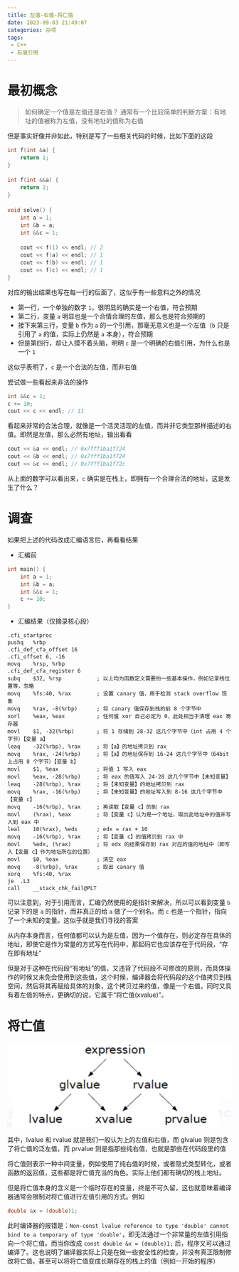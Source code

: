 ```yaml
---
title: 左值-右值-将亡值
date: 2023-09-03 21:49:07
categories: 杂项
tags:
 - C++
 - 右值引用
---
```


# 最初概念

> 如何确定一个值是左值还是右值？
> 通常有一个比较简单的判断方案：有地址的值被称为左值，没有地址的值称为右值

但是事实好像并非如此，特别是写了一些相关代码的时候，比如下面的这段

```cpp
int f(int &a) {
    return 1;
}

int f(int &&a) {
    return 2;
}

void solve() {
    int a = 1;
    int &b = a;
    int &&c = 1;

    cout << f(1) << endl; // 2
    cout << f(a) << endl; // 1
    cout << f(b) << endl; // 1
    cout << f(c) << endl; // 1
}
```

对应的输出结果也写在每一行的后面了，这似乎有一些意料之外的情况

- 第一行，一个单独的数字 `1`，很明显的确实是一个右值，符合预期
- 第二行，变量 `a` 明显也是一个合情合理的左值，那么也是符合预期的
- 接下来第三行，变量 `b` 作为 `a` 的一个引用，那毫无意义也是一个左值（`b` 只是引用了 `a` 的值，实际上仍然是 `a` 本身），符合预期
- 但是第四行，却让人摸不着头脑，明明 `c` 是一个明确的右值引用，为什么也是一个 `1`

这似乎表明了，`c` 是一个合法的左值，而非右值

尝试做一些看起来非法的操作

```cpp
int &&c = 1;
c += 10;
cout << c << endl; // 11
```

看起来非常的合法合理，就像是一个活灵活现的左值，而并非它类型那样描述的右值。即然是左值，那么必然有地址，输出看看

```cpp
cout << &a << endl; // 0x7fff1ba1f724
cout << &b << endl; // 0x7fff1ba1f724
cout << &c << endl; // 0x7fff1ba1f72c
```

从上面的数字可以看出来，`c` 确实是在栈上，即拥有一个合理合法的地址，这是发生了什么？

# 调查

如果把上述的代码改成汇编语言后，再看看结果

 - 汇编前

```cpp
int main() {
    int a = 1;
    int &b = a;
    int &&c = 1;
    c += 10;
}
```

- 汇编结果（仅摘录核心段）

```x86asm
.cfi_startproc
pushq	%rbp
.cfi_def_cfa_offset 16
.cfi_offset 6, -16
movq	%rsp, %rbp
.cfi_def_cfa_register 6
subq	$32, %rsp           ; 以上均为函数定义需要的一些基本操作，例如记录栈位置等，忽略
movq	%fs:40, %rax        ; 设置 canary 值，用于检测 stack overflow 现象
movq	%rax, -8(%rbp)      ; 将 canary 值保存到栈的前 8 个字节中
xorl	%eax, %eax          ; 任何值 xor 自己必定为 0，此处相当于清理 eax 寄存器
movl	$1, -32(%rbp)       ; 将 1 存储到 28-32 这几个字节中（int 占用 4 个字节）【变量 a】
leaq	-32(%rbp), %rax     ; 将【a】的地址拷贝到 rax
movq	%rax, -24(%rbp)     ; 将【a】的地址保存到 16-24 这几个字节中（64bit 上占用 8 个字节）【变量 b】
movl	$1, %eax            ; 将值 1 写入 eax
movl	%eax, -28(%rbp)     ; 将 eax 的值写入 24-28 这几个字节中【未知变量】
leaq	-28(%rbp), %rax     ; 将【未知变量】的地址拷贝到 rax
movq	%rax, -16(%rbp)     ; 将【未知变量】的地址写入到 8-16 这几个字节中【变量 c】
movq	-16(%rbp), %rax     ; 再读取【变量 c】的到 rax
movl	(%rax), %eax        ; 将【变量 c】认为是一个地址，取出此地址中的值并写入到 eax 中
leal	10(%rax), %edx      ; edx = rax + 10
movq	-16(%rbp), %rax     ; 将【变量 c】的值拷贝到 rax 中
movl	%edx, (%rax)        ; 将 edx 的结果保存到 rax 对应的值的地址中（即写入【变量 c】作为地址所在的位置）
movl	$0, %eax            ; 清空 eax
movq	-8(%rbp), %rax      ; 取出 canary 值
xorq	%fs:40, %rax
je	.L3
call	__stack_chk_fail@PLT
```

可以注意到，对于引用而言，汇编仍然使用的是指针来解决，所以可以看到变量 `b` 记录下的是 `a` 的指针，而非真正的给 `a` 做了一个别名。而 `c` 也是一个指针，指向了一个未知的变量。这似乎就是我们寻找的答案

从内存本身而言，任何值都可以认为是左值，因为一个值存在，则必定存在具体的地址，即使它是作为常量的方式写在代码中，那起码它也应该存在于代码段，“存在即有地址”

但是对于这种在代码段“有地址”的值，又违背了代码段不可修改的原则，而具体操作的时候又未免会使用到这些值，这个时候，编译器会将代码段的这个值拷贝到栈空间，然后将其再赋给具体的对象，这个拷贝过来的值，像是一个右值，同时又具有着左值的特点，更确切的说，它属于“将亡值(xvalue)”。

# 将亡值

![value-type](/image/cpp/lvalue-xvalue-prvalue/value-type.webp)

其中，lvalue 和 rvalue 就是我们一般认为上的左值和右值，而 glvalue 则是包含了将亡值的泛左值，而 prvalue 则是指那些纯右值，也就是那些在代码段里的值

将亡值则表示一种中间变量，例如使用了纯右值的时候，或者隐式类型转化，或者函数的返回值，这些都是将亡值充当的角色。实际上他们都有确切的栈上地址。

但是将亡值本身的含义是一个临时存在的变量，终是不可久留，这也就意味着编译器通常会限制对将亡值进行左值引用的方式。例如

```cpp
double &x = (double)1;
```

此时编译器的报错是：`Non-const lvalue reference to type 'double' cannot bind to a temporary of type 'double'`，即无法通过一个非常量的左值引用指向一个将亡值。而当你改成 `const double &x = (double)1;` 后，程序又可以通过编译了。这也说明了编译器实际上只是在做一些安全性的检查，并没有真正限制修改将亡值，甚至可以将将亡值变成长期存在的栈上的值（例如一开始的程序）
